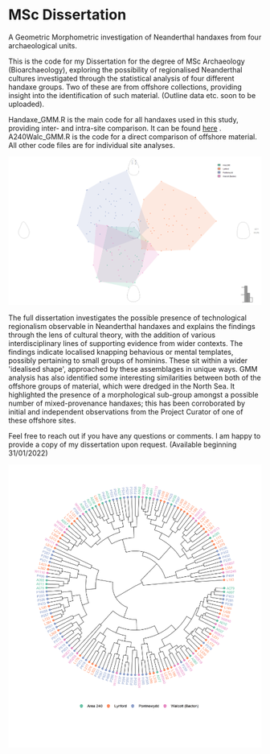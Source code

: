 # MSc Dissertation

A Geometric Morphometric investigation of Neanderthal handaxes from four archaeological units.

This is the code for my Dissertation for the degree of MSc Archaeology (Bioarchaeology), exploring the possibility of regionalised Neanderthal cultures investigated through the statistical analysis of four different handaxe groups. Two of these are from offshore collections, providing insight into the identification of such material.
(Outline data etc. soon to be uploaded).

Handaxe_GMM.R is the main code for all handaxes used in this study, providing inter- and intra-site comparison. It can be found [here](https://github.com/A-Barroso/MSc-Dissertation/blob/main/Handaxe_GMM.R) .
A240Walc_GMM.R is the code for a direct comparison of offshore material. All other code files are for individual site analyses.




![./images/LDAfullaxes.jpg](https://github.com/A-Barroso/MSc-Dissertation/blob/main/Images/LDAfullaxes.jpg)




The full dissertation investigates the possible presence of technological regionalism observable in Neanderthal handaxes and explains the findings through the lens of cultural theory, with the addition of various interdisciplinary lines of supporting evidence from wider contexts. The findings indicate localised knapping behavious or mental templates, possibly pertaining to small groups of hominins. These sit within a wider 'idealised shape', approached by these assemblages in unique ways. GMM analysis has also identified some interesting similarities between both of the offshore groups of material, which were dredged in the North Sea. It highlighted the presence of a morphological sub-group amongst a possible number of mixed-provenance handaxes; this has been corroborated by initial and independent observations from the Project Curator of one of these offshore sites.

Feel free to reach out if you have any questions or comments. I am happy to provide a copy of my dissertation upon request. (Available beginning 31/01/2022)


![./images/clad.jpg](https://github.com/A-Barroso/MSc-Dissertation/blob/main/Images/clad.jpg)
